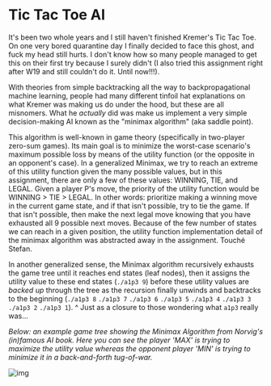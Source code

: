 # Tic Tac Toe AI

It's been two whole years and I still haven't finished Kremer's Tic Tac Toe. On one very bored quarantine day I finally decided to face this ghost, and fuck my head still hurts. I don't know how so many people managed to get this on their first try because I surely didn't (I also tried this assignment right after W19 and still couldn't do it. Until now!!!).

With theories from simple backtracking all the way to backpropagational machine learning, people had many different tinfoil hat explanations on what Kremer was making us do under the hood, but these are all misnomers. What he _actually_ did was make us implement a very simple decision-making AI known as the "minimax algorithm" (aka saddle point).

This algorithm is well-known in game theory (specifically in two-player zero-sum games). Its main goal is to minimize the worst-case scenario's maximum possible loss by means of the utility function (or the opposite in an opponent's case). In a generalized Minimax, we try to reach an extreme of this utility function given the many possible values, but in this assignment, there are only a few of these values: WINNING, TIE, and LEGAL. Given a player P's move, the priority of the utility function would be WINNING > TIE > LEGAL. In other words: prioritize making a winning move in the current game state, and if that isn't possible, try to tie the game. If that isn't possible, then make the next legal move knowing that you have exhausted all 9 possible next moves. Because of the few number of states we can reach in a given position, the utility function implementation detail of the minimax algorithm was abstracted away in the assignment. Touché Stefan.

In another generalized sense, the Minimax algorithm recursively exhausts the game tree until it reaches end states (leaf nodes), then it assigns the utility value to these end states (`./a1p3 9`) before these utility values are _backed up_ through the tree as the recursion finally unwinds and backtracks to the beginning (`./a1p3 8` `./a1p3 7` `./a1p3 6` `./a1p3 5` `./a1p3 4` `./a1p3 3` `./a1p3 2` `./a1p3 1`). \^ Just as a closure to those wondering what `a1p3` really was... 

_Below: an example game tree showing the Minimax Algorithm from Norvig's (in)famous AI book. Here you can see the player 'MAX' is trying to maximize the utility value whereas the opponent player 'MIN' is trying to minimize it in a back-and-forth tug-of-war._

![img](https://i.imgur.com/u6DWSac.png)
